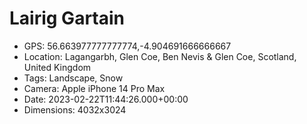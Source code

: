 # Lairig Gartain

- GPS: 56.663977777777774,-4.904691666666667
- Location: Lagangarbh, Glen Coe, Ben Nevis & Glen Coe, Scotland, United Kingdom
- Tags: Landscape, Snow
- Camera: Apple iPhone 14 Pro Max
- Date: 2023-02-22T11:44:26.000+00:00
- Dimensions: 4032x3024
